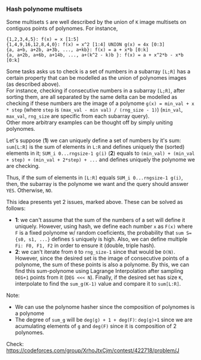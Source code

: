 ### Hash polynome multisets
Some multisets `S` are well described by the union of `K` image multisets on contiguos points of polynomes.
For instance,
```
{1,2,3,4,5}: f(x) = x [1:5]
{1,4,9,16,12,8,4,0}: f(x) = x^2 [1:4] UNION g(x) = 4x [0:3]
{a, a+b, a+2b, a+3b, ..., a+kb}: f(x) = a + x*b [0:k]
{a, a+2b, a+6b, a+14b, ..., a+(k^2 - k)b }: f(x) = a + x^2*b - x*b [0:k]
```
Some tasks asks us to check is a set of numbers in a subarray `[L;R]` has a certain property that can be modelled as the union of polynomes images (as described above).  
For instance, checking if consecutive numbers in a subarray `[L;R]`, after sorting them, are all separated by the same delta can be modelled as checking if these numbers are the image of a polynome `g(x) = min_val + x * step` (where `step` is `(max_val - min val) / (rng_size - 1)`) (`min_val`, `max_val`, `rng_size` are specific from each subarray query).    
Other more arbitrary examples can be thought off by simply uniting polynomes.
  
Let's suppose (**1**) we can uniquely define a set of numbers by it's sum: `sum[L:R]` is the sum of elements in `L:R` and defines uniquely the (sorted) elements in it; `SUM_i 0...rngsize-1 g(i)` (**2**) equals to `(min_val) + (min_val + step) + (min_val + 2*step) + ...` and defines uniquely the polynome we are checking.  
  
Thus, if the sum of elements in `[L:R]` equals `SUM_i 0...rngsize-1 g(i)`, then, the subarray is the polynome we want and the query should answer `YES`. Otherwise, `NO`.
  
This idea presents yet 2 issues, marked above. These can be solved as follows:
- **1**: we can't assume that the sum of the numbers of a set will define it uniquely. However, using hash, we define each number `x` as `F(x)` where `F` is a fixed polynome w/ random coeficients, the probability that `sum S={s0, s1, ...}` defines `S` uniquely is high. Also, we can define multiple `Fi: F0, F1, F2` in order to ensure it (double, triple hash).
- **2**: we can't iterate from `0` to `rng_size-1` since that would be `O(N)`. However, since the desired set is the image of consecutive points of a polynome, the sum of these points is also a polynome. By this, we can find this sum-polynome using Lagrange Interpolation after sampling `DEG+1` points from it (`DEG <<< N`). Finally, if the desired set has size `K`, interpolate to find the `sum_g(K-1)` value and compare it to `sum[L:R]`.
  
Note:
- We can use the polynome hasher since the composition of polynomes is a polynome
- The degree of `sum_g` will be `deg(g) + 1 + deg(F)`: `deg(g)+1` since we are acumulating elements of `g` and `deg(F)` since it is composition of 2 polynomes.
  
Check: https://codeforces.com/group/XrhoJtxCjm/contest/422718/problem/J  

